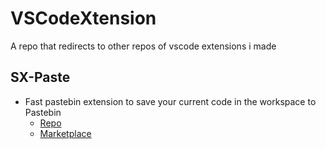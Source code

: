# VSCodeXtension
A repo that redirects to other repos of vscode extensions i made

## SX-Paste
* Fast pastebin extension to save your current code in the workspace to Pastebin<br>
  - [Repo](https://github.com/SwirX/SX-Paste)
  - [Marketplace](https://marketplace.visualstudio.com/items?itemName=swirx.sx-paste)
